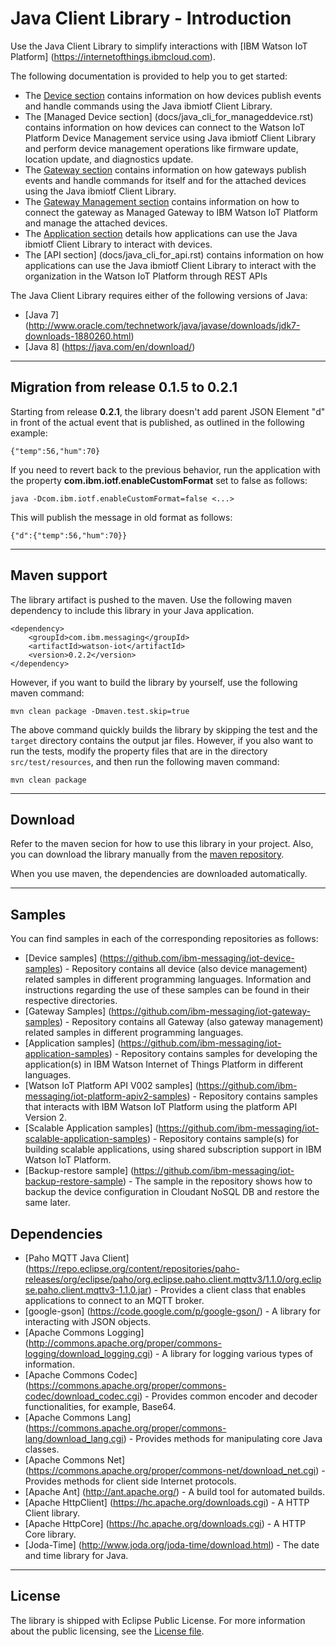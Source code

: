 Java Client Library - Introduction
============================================

Use the Java Client Library to simplify interactions with [IBM Watson IoT Platform] (https://internetofthings.ibmcloud.com). 

The following documentation is provided to help you to get started:

- The [Device section](https://console.ng.bluemix.net/docs/services/IoT/devices/libraries/java.html) contains information on how devices publish events and handle commands using the Java ibmiotf Client Library. 
- The [Managed Device section] (docs/java_cli_for_manageddevice.rst) contains information on how devices can connect to the Watson IoT Platform Device Management service using Java ibmiotf Client Library and perform device management operations like firmware update, location update, and diagnostics update.
- The [Gateway section](https://console.ng.bluemix.net/docs/services/IoT/gateways/libraries/java_cli_gw.html) contains information on how gateways publish events and handle commands for itself and for the attached devices using the Java ibmiotf Client Library. 
- The [Gateway Management section](https://console.ng.bluemix.net/docs/services/IoT/gateways/libraries/java_cli_managed_gw.html) contains information on how to connect the gateway as Managed Gateway to IBM Watson IoT Platform and manage the attached devices.
- The [Application section](https://console.ng.bluemix.net/docs/services/IoT/applications/libraries/java.html) details how applications can use the Java ibmiotf Client Library to interact with devices.
- The [API section] (docs/java_cli_for_api.rst)  contains information on how applications can use the Java ibmiotf Client Library to interact with the organization in the Watson IoT Platform through REST APIs

The Java Client Library requires either of the following versions of Java:

*  [Java 7] (http://www.oracle.com/technetwork/java/javase/downloads/jdk7-downloads-1880260.html)
*  [Java 8] (https://java.com/en/download/)

----

Migration from release 0.1.5 to 0.2.1
---------------------------------------

Starting from release **0.2.1**, the library doesn't add parent JSON Element "d" in front of the actual event that is published, as outlined in the following example:

    {"temp":56,"hum":70}
    
    
If you need to revert back to the previous behavior, run the application with the property **com.ibm.iotf.enableCustomFormat** set to false as follows:
 
    java -Dcom.ibm.iotf.enableCustomFormat=false <...>
    
This will publish the message in old format as follows:

    {"d":{"temp":56,"hum":70}}
    
----

Maven support
--------------------------------------------------------------------

The library artifact is pushed to the maven. Use the following maven dependency to include this library in your Java application.

    <dependency>
        <groupId>com.ibm.messaging</groupId>
        <artifactId>watson-iot</artifactId>
        <version>0.2.2</version>
    </dependency>
    

However, if you want to build the library by yourself, use the following maven command:

    mvn clean package -Dmaven.test.skip=true
    
The above command quickly builds the library by skipping the test and the `target` directory contains the output jar files. However, if you also want to run the tests, modify the property files that are in the directory `src/test/resources`, and then run the following maven command:
    
    mvn clean package

----

Download
-------------------------------------------------------------------------------

Refer to the maven secion for how to use this library in your project. Also, you can download the library manually from the [maven repository](https://repo1.maven.org/maven2/com/ibm/messaging/watson-iot/0.2.2/watson-iot-0.2.2.jar).

When you use maven, the dependencies are downloaded automatically.

----

Samples
-------------------------------------------------------------------------------
You can find samples in each of the corresponding repositories as follows:

* [Device samples] (https://github.com/ibm-messaging/iot-device-samples) - Repository contains all device (also device management) related samples in different programming languages. Information and instructions regarding the use of these samples can be found in their respective directories.
* [Gateway Samples] (https://github.com/ibm-messaging/iot-gateway-samples) - Repository contains all Gateway (also gateway management) related samples in different programming languages.
* [Application samples] (https://github.com/ibm-messaging/iot-application-samples) - Repository contains samples for developing the application(s) in IBM Watson Internet of Things Platform in different languages.
* [Watson IoT Platform API V002 samples] (https://github.com/ibm-messaging/iot-platform-apiv2-samples) - Repository contains samples that interacts with IBM Watson IoT Platform using the platform API Version 2.
* [Scalable Application samples] (https://github.com/ibm-messaging/iot-scalable-application-samples) - Repository contains sample(s) for building scalable applications, using shared subscription support in IBM Watson IoT Platform.
* [Backup-restore sample] (https://github.com/ibm-messaging/iot-backup-restore-sample) - The sample in the repository shows how to backup the device configuration in Cloudant NoSQL DB and restore the same later.


Dependencies
-------------------------------------------------------------------------------

-  [Paho MQTT Java Client] (https://repo.eclipse.org/content/repositories/paho-releases/org/eclipse/paho/org.eclipse.paho.client.mqttv3/1.1.0/org.eclipse.paho.client.mqttv3-1.1.0.jar) - Provides a client class that enables applications to connect to an MQTT broker.
-  [google-gson] (https://code.google.com/p/google-gson/) - A library for interacting with JSON objects.
-  [Apache Commons Logging] (http://commons.apache.org/proper/commons-logging/download_logging.cgi) - A library for logging various types of information.
-  [Apache Commons Codec] (https://commons.apache.org/proper/commons-codec/download_codec.cgi) - Provides common encoder and decoder functionalities, for example, Base64.
-  [Apache Commons Lang] (https://commons.apache.org/proper/commons-lang/download_lang.cgi) - Provides methods for manipulating core Java classes.
-  [Apache Commons Net] (https://commons.apache.org/proper/commons-net/download_net.cgi) - Provides methods for client side Internet protocols.
-  [Apache Ant] (http://ant.apache.org/) - A build tool for automated builds.
-  [Apache HttpClient] (https://hc.apache.org/downloads.cgi) - A HTTP Client library.
-  [Apache HttpCore] (https://hc.apache.org/downloads.cgi)  - A HTTP Core library.
-  [Joda-Time] (http://www.joda.org/joda-time/download.html) - The date and time library for Java. 

----

License
-----------------------

The library is shipped with Eclipse Public License. For more information about the public licensing, see the [License file](LICENSE).
